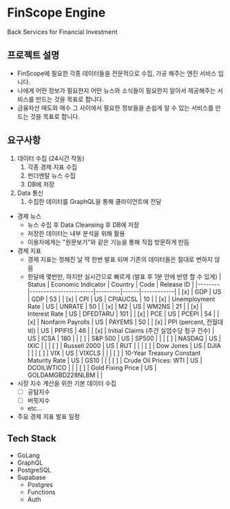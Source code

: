 # FinScope Engine
Back Services for Financial Investment

## 프로젝트 설명
* FinScope에 필요한 각종 데이터들을 전문적으로 수집, 가공 해주는 엔진 서비스 입니다.
* 나에게 어떤 정보가 필요한지 어떤 뉴스와 소식들이 필요한지 알아서 제공해주는 서비스를 만드는 것을 목표로 합니다.
* 금융자산 매도와 매수 그 사이에서 필요한 정보들을 손쉽게 알 수 있는 서비스를 만드는 것을 목표로 합니다.

## 요구사항

1. 데이터 수집 (24시간 작동)
    1. 각종 경제 지표 수집
    1. 펀더멘탈 뉴스 수집
    1. DB에 저장
1. Data 통신
    1. 수집한 데이터를 GraphQL을 통해 클라이언트에 전달

* 경제 뉴스
    * 뉴스 수집 후 Data Cleansing 후 DB에 저장
    * 저장한 데이터는 내부 분석을 위해 활용
    * 이용자에게는 "원문보기"와 같은 기능을 통해 직접 방문하게 만듬
* 경제 지표
    * 경제 지표는 정해진 날 딱 한번 발표 되며 기존의 데이터들은 절대로 변하지 않음
    * 한달에 몇번만, 하지만 실시간으로 빠르게 (발표 후 1분 안에 반영 할 수 있게)
| Status |  Economic Indicator   | Country | Code | Release ID |
|--------|-----------------------|---------|------|------------|
| [x]    | GDP                   | US      | GDP | 53 |
| [x]    | CPI                   | US      | CPIAUCSL | 10 |
| [x]    | Unemployment Rate     | US      | UNRATE | 50 |
| [x]    | M2                    | US      | WM2NS | 21 |
| [x]    | Interest Rate         | US      | DFEDTARU | 101 |
| [x]    | PCE                   | US      | PCEPI | 54 |
| [x]    | Nonfarm Payrolls      | US      | PAYEMS | 50 |
| [x]    | PPI (percent, 전월대비) | US | PPIFIS | 46 |
| [x]    | Initial Claims (주간 실업수당 청구 건수) | US | ICSA | 180 |
| [ ]    | S&P 500               | US      | SP500 |  |
| [ ]    | NASDAQ                | US      | IXIC |  |
| [ ]    | Russell 2000          | US      | RUT |  |
| [ ]    | Dow Jones             | US      | DJIA |  |
| [ ]    | VIX                   | US      | VIXCLS |  |
| [ ]    | 10-Year Treasury Constant Maturity Rate | US | GS10 |  |
| [ ]    | Crude Oil Prices: WTI | US      | DCOILWTICO |  |
| [ ]    | Gold Fixing Price     | US      | GOLDAMGBD228NLBM |  |
* 시장 지수 계산을 위한 기본 데이터 수집
    - [ ] 공탐지수
    - [ ] 버핏지수
    * etc...
* 주요 경제 지표 발표 일정

## Tech Stack
* GoLang
* GraphQL
* PostgreSQL
* Supabase
    * Postgres
    * Functions
    * Auth
